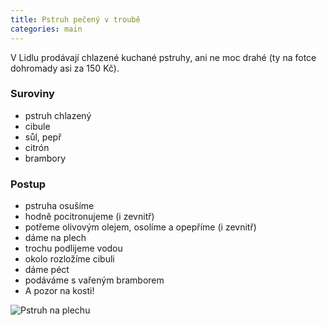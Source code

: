 ```yaml
---
title: Pstruh pečený v troubě
categories: main
---
```


V Lidlu prodávají chlazené kuchané pstruhy, ani ne moc drahé (ty na fotce dohromady asi za 150 Kč).

### Suroviny
- pstruh chlazený
- cibule
- sůl, pepř
- citrón
- brambory

### Postup
- pstruha osušíme
- hodně pocitronujeme (i zevnitř)
- potřeme olivovým olejem, osolíme a opepříme (i zevnitř)
- dáme na plech
- trochu podlijeme vodou
- okolo rozložíme cibuli
- dáme péct
- podáváme s vařeným bramborem
- A pozor na kosti!


![Pstruh na plechu](/fotky/pstruh-v-troube.jpg)
